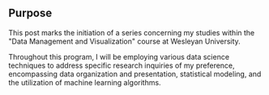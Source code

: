 ## Purpose

This post marks the initiation of a series concerning my studies within the "Data Management and Visualization" course at Wesleyan University. 

Throughout this program, I will be employing various data science techniques to address specific research inquiries of my preference, encompassing data organization and presentation, statistical modeling, and the utilization of machine learning algorithms. 



